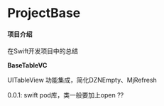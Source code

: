 # ProjectBase

#### 项目介绍
在Swift开发项目中的总结

**BaseTableVC** 

UITableView 功能集成，简化DZNEmpty、MjRefresh

0.0.1: swift pod库，类一般要加上open ??
